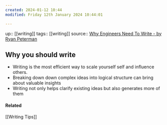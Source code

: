 ```yaml
---
created: 2024-01-12 10:44
modified: Friday 12th January 2024 10:44:01

---
```

up::  [[writing]]
tags:: [[writing]]
source:: [Why Engineers Need To Write - by Ryan Peterman](https://www.developing.dev/p/why-engineers-need-to-write)

## Why you should write

- Writing is the most efficient way to scale yourself self and influence others.
-  Breaking down down complex ideas into logical structure can bring about valuable insights
- Writing not only helps clarify existing ideas but also generates more of them




#### Related
[[Writing Tips]]
